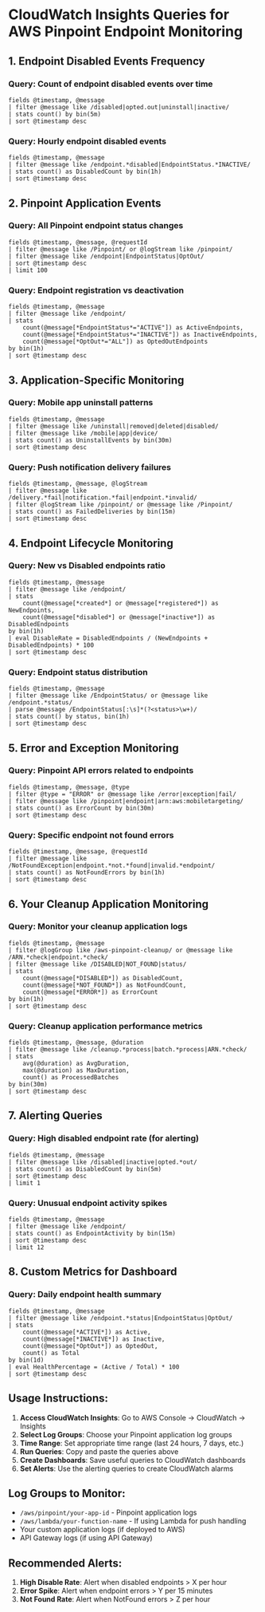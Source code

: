 # CloudWatch Insights Queries for AWS Pinpoint Endpoint Monitoring

## 1. Endpoint Disabled Events Frequency

### Query: Count of endpoint disabled events over time
```
fields @timestamp, @message
| filter @message like /disabled|opted.out|uninstall|inactive/
| stats count() by bin(5m)
| sort @timestamp desc
```

### Query: Hourly endpoint disabled events
```
fields @timestamp, @message
| filter @message like /endpoint.*disabled|EndpointStatus.*INACTIVE/
| stats count() as DisabledCount by bin(1h)
| sort @timestamp desc
```

## 2. Pinpoint Application Events

### Query: All Pinpoint endpoint status changes
```
fields @timestamp, @message, @requestId
| filter @message like /Pinpoint/ or @logStream like /pinpoint/
| filter @message like /endpoint|EndpointStatus|OptOut/
| sort @timestamp desc
| limit 100
```

### Query: Endpoint registration vs deactivation
```
fields @timestamp, @message
| filter @message like /endpoint/
| stats 
    count(@message[*EndpointStatus*="ACTIVE"]) as ActiveEndpoints,
    count(@message[*EndpointStatus*="INACTIVE"]) as InactiveEndpoints,
    count(@message[*OptOut*="ALL"]) as OptedOutEndpoints
by bin(1h)
| sort @timestamp desc
```

## 3. Application-Specific Monitoring

### Query: Mobile app uninstall patterns
```
fields @timestamp, @message
| filter @message like /uninstall|removed|deleted|disabled/
| filter @message like /mobile|app|device/
| stats count() as UninstallEvents by bin(30m)
| sort @timestamp desc
```

### Query: Push notification delivery failures
```
fields @timestamp, @message, @logStream
| filter @message like /delivery.*fail|notification.*fail|endpoint.*invalid/
| filter @logStream like /pinpoint/ or @message like /Pinpoint/
| stats count() as FailedDeliveries by bin(15m)
| sort @timestamp desc
```

## 4. Endpoint Lifecycle Monitoring

### Query: New vs Disabled endpoints ratio
```
fields @timestamp, @message
| filter @message like /endpoint/
| stats 
    count(@message[*created*] or @message[*registered*]) as NewEndpoints,
    count(@message[*disabled*] or @message[*inactive*]) as DisabledEndpoints
by bin(1h)
| eval DisableRate = DisabledEndpoints / (NewEndpoints + DisabledEndpoints) * 100
| sort @timestamp desc
```

### Query: Endpoint status distribution
```
fields @timestamp, @message
| filter @message like /EndpointStatus/ or @message like /endpoint.*status/
| parse @message /EndpointStatus[:\s]*(?<status>\w+)/
| stats count() by status, bin(1h)
| sort @timestamp desc
```

## 5. Error and Exception Monitoring

### Query: Pinpoint API errors related to endpoints
```
fields @timestamp, @message, @type
| filter @type = "ERROR" or @message like /error|exception|fail/
| filter @message like /pinpoint|endpoint|arn:aws:mobiletargeting/
| stats count() as ErrorCount by bin(30m)
| sort @timestamp desc
```

### Query: Specific endpoint not found errors
```
fields @timestamp, @message, @requestId
| filter @message like /NotFoundException|endpoint.*not.*found|invalid.*endpoint/
| stats count() as NotFoundErrors by bin(1h)
| sort @timestamp desc
```

## 6. Your Cleanup Application Monitoring

### Query: Monitor your cleanup application logs
```
fields @timestamp, @message
| filter @logGroup like /aws-pinpoint-cleanup/ or @message like /ARN.*check|endpoint.*check/
| filter @message like /DISABLED|NOT_FOUND|status/
| stats 
    count(@message[*DISABLED*]) as DisabledCount,
    count(@message[*NOT_FOUND*]) as NotFoundCount,
    count(@message[*ERROR*]) as ErrorCount
by bin(1h)
| sort @timestamp desc
```

### Query: Cleanup application performance metrics
```
fields @timestamp, @message, @duration
| filter @message like /cleanup.*process|batch.*process|ARN.*check/
| stats 
    avg(@duration) as AvgDuration,
    max(@duration) as MaxDuration,
    count() as ProcessedBatches
by bin(30m)
| sort @timestamp desc
```

## 7. Alerting Queries

### Query: High disabled endpoint rate (for alerting)
```
fields @timestamp, @message
| filter @message like /disabled|inactive|opted.*out/
| stats count() as DisabledCount by bin(5m)
| sort @timestamp desc
| limit 1
```

### Query: Unusual endpoint activity spikes
```
fields @timestamp, @message
| filter @message like /endpoint/
| stats count() as EndpointActivity by bin(15m)
| sort @timestamp desc
| limit 12
```

## 8. Custom Metrics for Dashboard

### Query: Daily endpoint health summary
```
fields @timestamp, @message
| filter @message like /endpoint.*status|EndpointStatus|OptOut/
| stats 
    count(@message[*ACTIVE*]) as Active,
    count(@message[*INACTIVE*]) as Inactive,
    count(@message[*OptOut*]) as OptedOut,
    count() as Total
by bin(1d)
| eval HealthPercentage = (Active / Total) * 100
| sort @timestamp desc
```

## Usage Instructions:

1. **Access CloudWatch Insights**: Go to AWS Console → CloudWatch → Insights
2. **Select Log Groups**: Choose your Pinpoint application log groups
3. **Time Range**: Set appropriate time range (last 24 hours, 7 days, etc.)
4. **Run Queries**: Copy and paste the queries above
5. **Create Dashboards**: Save useful queries to CloudWatch dashboards
6. **Set Alerts**: Use the alerting queries to create CloudWatch alarms

## Log Groups to Monitor:

- `/aws/pinpoint/your-app-id` - Pinpoint application logs
- `/aws/lambda/your-function-name` - If using Lambda for push handling
- Your custom application logs (if deployed to AWS)
- API Gateway logs (if using API Gateway)

## Recommended Alerts:

1. **High Disable Rate**: Alert when disabled endpoints > X per hour
2. **Error Spike**: Alert when endpoint errors > Y per 15 minutes  
3. **Not Found Rate**: Alert when NotFound errors > Z per hour